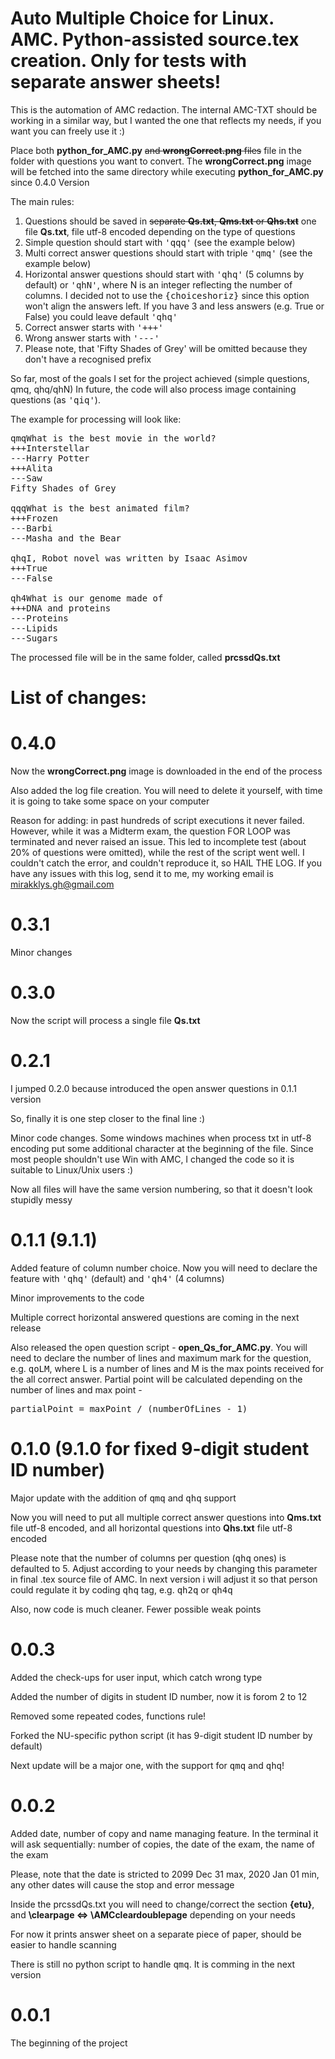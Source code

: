 # Auto Multiple Choice for Linux. AMC. Python-assisted source.tex creation. Only for tests with separate answer sheets!
This is the automation of AMC redaction. The internal AMC-TXT should be working in a similar way, but I wanted the one that reflects my needs, if you want you can freely use it :)

Place both <b>python_for_AMC.py</b> ~~and <b>wrongCorrect.png</b> files~~ file in the folder with questions you want to convert. The <b>wrongCorrect.png</b> image will be fetched into the same directory while executing <b>python_for_AMC.py</b> since 0.4.0 Version

The main rules:
1. Questions should be saved in ~~separate <b>Qs.txt</b>, <b>Qms.txt</b> or <b>Qhs.txt</b>~~ one file <b>Qs.txt</b>, file utf-8 encoded depending on the type of questions
2. Simple question should start with <tt>'qqq'</tt> (see the example below)
3. Multi correct answer questions should start with triple <tt>'qmq'</tt> (see the example below)
4. Horizontal answer questions should start with <tt>'qhq'</tt> (5 columns by default) or <tt>'qhN'</tt>, where N is an integer reflecting the number of columns. I decided not to use the <tt>{choiceshoriz}</tt> since this option won't align the answers left. If you have 3 and less answers (e.g. True or False) you could leave default <tt>'qhq'</tt>
5. Correct answer starts with <tt>'+++'</tt>
6. Wrong answer starts with <tt>'---'</tt>
7. Please note, that 'Fifty Shades of Grey' will be omitted because they don't have a recognised prefix

So far, most of the goals I set for the project achieved (simple questions, qmq, qhq/qhN)
In future, the code will also process image containing questions (as <tt>'qiq'</tt>).

The example for processing will look like:

<pre>qmqWhat is the best movie in the world?
+++Interstellar
---Harry Potter
+++Alita
---Saw
Fifty Shades of Grey

qqqWhat is the best animated film?
+++Frozen
---Barbi
---Masha and the Bear

qhqI, Robot novel was written by Isaac Asimov
+++True
---False

qh4What is our genome made of
+++DNA and proteins
---Proteins
---Lipids
---Sugars
</pre>
The processed file will be in the same folder, called <b>prcssdQs.txt</b>

# List of changes:

# 0.4.0

Now the <b>wrongCorrect.png</b> image is downloaded in the end of the process

Also added the log file creation. You will need to delete it yourself, with time it is going to take some space on your computer

Reason for adding: in past hundreds of script executions it never failed. However, while it was a Midterm exam, the question FOR LOOP was terminated and never raised an issue. This led to incomplete test (about 20% of questions were omitted), while the rest of the script went well. I couldn't catch the error, and couldn't reproduce it, so HAIL THE LOG. If you have any issues with this log, send it to me, my working email is mirakklys.gh@gmail.com

# 0.3.1

Minor changes

# 0.3.0 

Now the script will process a single file <b>Qs.txt</b>

# 0.2.1

I jumped 0.2.0 because introduced the open answer questions in 0.1.1 version

So, finally it is one step closer to the final line :)

Minor code changes. Some windows machines when process txt in utf-8 encoding put some additional character at the beginning of the file. Since most people shouldn't use Win with AMC, I changed the code so it is suitable to Linux/Unix users :)

Now all files will have the same version numbering, so that it doesn't look stupidly messy

# 0.1.1 (9.1.1)

Added feature of column number choice. Now you will need to declare the feature with <tt>'qhq'</tt> (default) and <tt>'qh4'</tt> (4 columns)

Minor improvements to the code

Multiple correct horizontal answered questions are coming in the next release

Also released the open question script - <b>open_Qs_for_AMC.py</b>. You will need to declare the number of lines and maximum mark for the question, e.g. <tt>qoLM</tt>, where L is a number of lines and M is the max points received for the all correct answer. Partial point will be calculated depending on the number of lines and max point - <pre>partialPoint = maxPoint / (numberOfLines - 1)</pre>

# 0.1.0 (9.1.0 for fixed 9-digit student ID number)

Major update with the addition of <tt>qmq</tt> and <tt>qhq</tt> support

Now you will need to put all multiple correct answer questions into <b>Qms.txt</b> file utf-8 encoded, and all horizontal questions into <b>Qhs.txt</b> file utf-8 encoded

Please note that the number of columns per question (<tt>qhq</tt> ones) is defaulted to 5. Adjust according to your needs by changing this parameter in final .tex source file of AMC. In next version i will adjust it so that person could regulate it by coding <tt>qhq</tt> tag, e.g. <tt>qh2q</tt> or <tt>qh4q</tt>

Also, now code is much cleaner. Fewer possible weak points

# 0.0.3

Added the check-ups for user input, which catch wrong type

Added the number of digits in student ID number, now it is forom 2 to 12

Removed some repeated codes, functions rule!

Forked the NU-specific python script (it has 9-digit student ID number by default)

Next update will be a major one, with the support for <tt>qmq</tt> and <tt>qhq</tt>!

# 0.0.2

Added date, number of copy and name managing feature. In the terminal it will ask sequentially: number of copies, the date of the exam, the name of the exam

Please, note that the date is stricted to 2099 Dec 31 max, 2020 Jan 01 min, any other dates will cause the stop and error message

Inside the prcssdQs.txt you will need to change/correct the section <b>{etu}</b>, and <b>\clearpage <=> \AMCcleardoublepage</b> depending on your needs
  
For now it prints answer sheet on a separate piece of paper, should be easier to handle scanning

There is still no python script to handle <tt>qmq</tt>. It is comming in the next version

# 0.0.1
The beginning of the project

